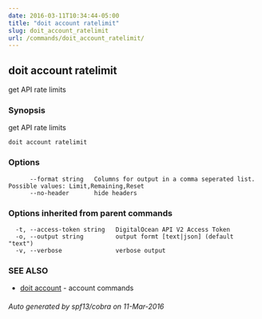 ```yaml
---
date: 2016-03-11T10:34:44-05:00
title: "doit account ratelimit"
slug: doit_account_ratelimit
url: /commands/doit_account_ratelimit/
---
```

## doit account ratelimit

get API rate limits

### Synopsis


get API rate limits

```
doit account ratelimit
```

### Options

```
      --format string   Columns for output in a comma seperated list. Possible values: Limit,Remaining,Reset
      --no-header       hide headers
```

### Options inherited from parent commands

```
  -t, --access-token string   DigitalOcean API V2 Access Token
  -o, --output string         output formt [text|json] (default "text")
  -v, --verbose               verbose output
```

### SEE ALSO
* [doit account](/commands/doit_account/)	 - account commands

###### Auto generated by spf13/cobra on 11-Mar-2016
